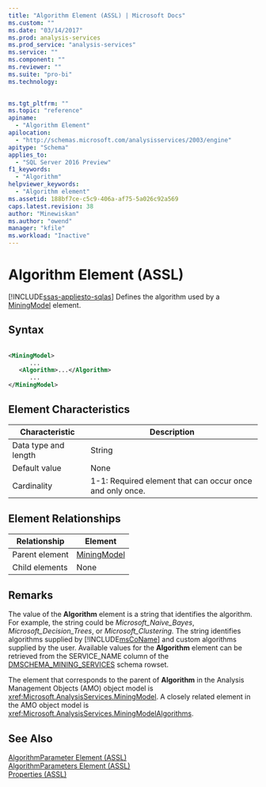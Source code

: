 ```yaml
---
title: "Algorithm Element (ASSL) | Microsoft Docs"
ms.custom: ""
ms.date: "03/14/2017"
ms.prod: analysis-services
ms.prod_service: "analysis-services"
ms.service: ""
ms.component: ""
ms.reviewer: ""
ms.suite: "pro-bi"
ms.technology: 
  

ms.tgt_pltfrm: ""
ms.topic: "reference"
apiname: 
  - "Algorithm Element"
apilocation: 
  - "http://schemas.microsoft.com/analysisservices/2003/engine"
apitype: "Schema"
applies_to: 
  - "SQL Server 2016 Preview"
f1_keywords: 
  - "Algorithm"
helpviewer_keywords: 
  - "Algorithm element"
ms.assetid: 188bf7ce-c5c9-406a-af75-5a026c92a569
caps.latest.revision: 38
author: "Minewiskan"
ms.author: "owend"
manager: "kfile"
ms.workload: "Inactive"
---
```

# Algorithm Element (ASSL)
[!INCLUDE[ssas-appliesto-sqlas](../../../includes/ssas-appliesto-sqlas.md)]
  Defines the algorithm used by a [MiningModel](../../../analysis-services/scripting/objects/miningmodel-element-assl.md) element.  
  
## Syntax  
  
```xml  
  
<MiningModel>  
      ...  
   <Algorithm>...</Algorithm>  
      ...  
</MiningModel>  
```  
  
## Element Characteristics  
  
|Characteristic|Description|  
|--------------------|-----------------|  
|Data type and length|String|  
|Default value|None|  
|Cardinality|1-1: Required element that can occur once and only once.|  
  
## Element Relationships  
  
|Relationship|Element|  
|------------------|-------------|  
|Parent element|[MiningModel](../../../analysis-services/scripting/objects/miningmodel-element-assl.md)|  
|Child elements|None|  
  
## Remarks  
 The value of the **Algorithm** element is a string that identifies the algorithm. For example, the string could be *Microsoft_Naive_Bayes*, *Microsoft_Decision_Trees*, or *Microsoft_Clustering.* The string identifies algorithms supplied by [!INCLUDE[msCoName](../../../includes/msconame-md.md)] and custom algorithms supplied by the user. Available values for the **Algorithm** element can be retrieved from the SERVICE_NAME column of the [DMSCHEMA_MINING_SERVICES](../../../analysis-services/schema-rowsets/data-mining/dmschema-mining-services-rowset.md) schema rowset.  
  
 The element that corresponds to the parent of **Algorithm** in the Analysis Management Objects (AMO) object model is <xref:Microsoft.AnalysisServices.MiningModel>. A closely related element in the AMO object model is <xref:Microsoft.AnalysisServices.MiningModelAlgorithms>.  
  
## See Also  
 [AlgorithmParameter Element &#40;ASSL&#41;](../../../analysis-services/scripting/objects/algorithmparameter-element-assl.md)   
 [AlgorithmParameters Element &#40;ASSL&#41;](../../../analysis-services/scripting/collections/algorithmparameters-element-assl.md)   
 [Properties &#40;ASSL&#41;](../../../analysis-services/scripting/properties/properties-assl.md)  
  
  
